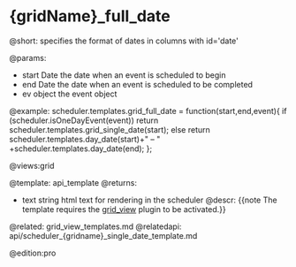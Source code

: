 {gridName}_full_date
=============


@short: specifies the format of dates in columns with id='date'
	
@params:
- start		Date	the date when an event is scheduled to begin  
- end	Date	the date when an event is scheduled to be completed
- ev	object	the event object


@example:
scheduler.templates.grid_full_date = function(start,end,event){
	if (scheduler.isOneDayEvent(event))
		return scheduler.templates.grid_single_date(start);
	else
		return scheduler.templates.day_date(start)+" &ndash; "
   		+scheduler.templates.day_date(end);
};

@views:grid

@template:	api_template
@returns:
- text    string     html text for rendering in the scheduler
@descr:
{{note The template requires the [grid_view](extensions_list.md#gridview) plugin to be activated.}}

@related:
	grid_view_templates.md
@relatedapi:
	api/scheduler_{gridname}_single_date_template.md

@edition:pro